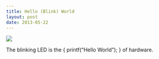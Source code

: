 ```yaml
---
title: Hello (Blink) World
layout: post
date: 2013-05-22
---
```

![][1]

The blinking LED is the { printf(&ldquo;Hello World&rdquo;); } of hardware.

 [1]: https://24.media.tumblr.com/ee7d66e99775ea61d0b944a98f226c70/tumblr_mn8027quhz1qb414io1_400.gif


